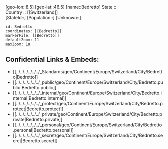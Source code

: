 ﻿---
location: [46.5,8.5] 
mapzoom: [7,12] 
mapmarker: city 
type: City
tags:
- geo/City


SpocWebEntityId: 29066
isDeleted: false
confidential: public

---
[geo-lon::8.5] 
[geo-lat::46.5] 
[name::Bedretto] 
State ::  
Country :: [[Switzerland]]  
[StateId::] 
[Population::] 
[Unknown::] 


```leaflet
id: Bedretto
coordinates: [[Bedretto]] 
markerFile: [[Bedretto]] 
defaultZoom: 11 
maxZoom: 18
```


## Confidential Links & Embeds: 
- [[../../../../../../_Standards/geo/Continent/Europe/Switzerland/City/Bedretto|Bedretto]] 
- [[../../../../../../_public/geo/Continent/Europe/Switzerland/City/Bedretto.public|Bedretto.public]] 
- [[../../../../../../_internal/geo/Continent/Europe/Switzerland/City/Bedretto.internal|Bedretto.internal]] 
- [[../../../../../../_protect/geo/Continent/Europe/Switzerland/City/Bedretto.protect|Bedretto.protect]] 
- [[../../../../../../_private/geo/Continent/Europe/Switzerland/City/Bedretto.private|Bedretto.private]] 
- [[../../../../../../_personal/geo/Continent/Europe/Switzerland/City/Bedretto.personal|Bedretto.personal]] 
- [[../../../../../../_secret/geo/Continent/Europe/Switzerland/City/Bedretto.secret|Bedretto.secret]] 
